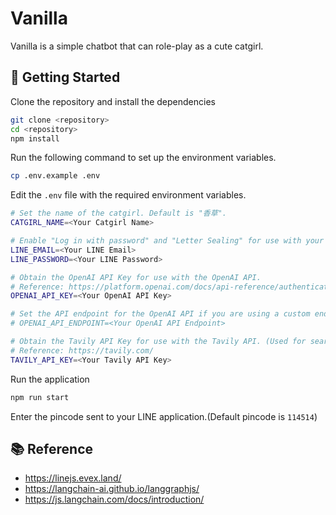 # Vanilla

Vanilla is a simple chatbot that can role-play as a cute catgirl.

## 🚀 Getting Started

Clone the repository and install the dependencies

```bash
git clone <repository>
cd <repository>
npm install
```

Run the following command to set up the environment variables.

```bash
cp .env.example .env
```

Edit the `.env` file with the required environment variables.

```bash
# Set the name of the catgirl. Default is "香草".
CATGIRL_NAME=<Your Catgirl Name>

# Enable "Log in with password" and "Letter Sealing" for use with your LINE SelfBot.
LINE_EMAIL=<Your LINE Email>
LINE_PASSWORD=<Your LINE Password>

# Obtain the OpenAI API Key for use with the OpenAI API.
# Reference: https://platform.openai.com/docs/api-reference/authentication
OPENAI_API_KEY=<Your OpenAI API Key>

# Set the API endpoint for the OpenAI API if you are using a custom endpoint.
# OPENAI_API_ENDPOINT=<Your OpenAI API Endpoint>

# Obtain the Tavily API Key for use with the Tavily API. (Used for searching any information)
# Reference: https://tavily.com/
TAVILY_API_KEY=<Your Tavily API Key>
```

Run the application

```bash
npm run start
```

Enter the pincode sent to your LINE application.(Default pincode is `114514`)

## 📚 Reference

- https://linejs.evex.land/
- https://langchain-ai.github.io/langgraphjs/
- https://js.langchain.com/docs/introduction/
